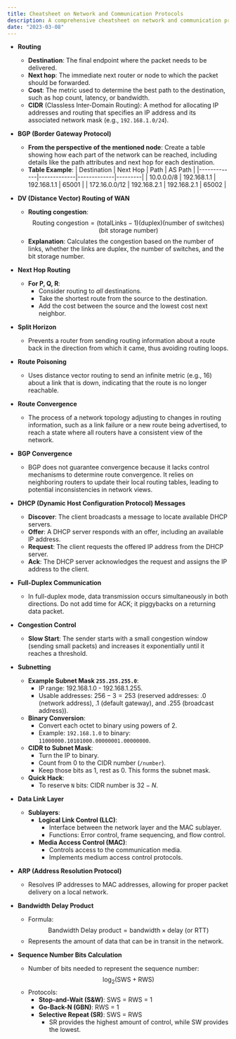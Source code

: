 ```yaml
---
title: Cheatsheet on Network and Communication Protocols
description: A comprehensive cheatsheet on network and communication protocols, including TCP/IP, HTTP, DNS, and more.
date: "2023-03-08"
---
```


- **Routing**
  - **Destination**: The final endpoint where the packet needs to be delivered.
  - **Next hop**: The immediate next router or node to which the packet should be forwarded.
  - **Cost**: The metric used to determine the best path to the destination, such as hop count, latency, or bandwidth.
  - **CIDR** (Classless Inter-Domain Routing): A method for allocating IP addresses and routing that specifies an IP address and its associated network mask (e.g., `192.168.1.0/24`).

- **BGP (Border Gateway Protocol)**
  - **From the perspective of the mentioned node**: Create a table showing how each part of the network can be reached, including details like the path attributes and next hop for each destination.
  - **Table Example**:
    | Destination | Next Hop    | Path        | AS Path |
    |-------------|-------------|-------------|---------|
    | 10.0.0.0/8  | 192.168.1.1 | 192.168.1.1 | 65001   |
    | 172.16.0.0/12 | 192.168.2.1 | 192.168.2.1 | 65002   |

- **DV (Distance Vector) Routing of WAN**
  - **Routing congestion**:
    $$
    \text{Routing congestion} = (\text{totalLinks} - 1)(\text{duplex})(\text{number of switches})(\text{bit storage number})
    $$
  - **Explanation**: Calculates the congestion based on the number of links, whether the links are duplex, the number of switches, and the bit storage number.

- **Next Hop Routing**
  - **For P, Q, R**:
    - Consider routing to *all* destinations.
    - Take the shortest route from the source to the destination.
    - Add the cost between the source and the lowest cost next neighbor.

- **Split Horizon**
  - Prevents a router from sending routing information about a route back in the direction from which it came, thus avoiding routing loops.

- **Route Poisoning**
  - Uses distance vector routing to send an infinite metric (e.g., 16) about a link that is down, indicating that the route is no longer reachable.

- **Route Convergence**
  - The process of a network topology adjusting to changes in routing information, such as a link failure or a new route being advertised, to reach a state where all routers have a consistent view of the network.

- **BGP Convergence**
  - BGP does not guarantee convergence because it lacks control mechanisms to determine route convergence. It relies on neighboring routers to update their local routing tables, leading to potential inconsistencies in network views.

- **DHCP (Dynamic Host Configuration Protocol) Messages**
  - **Discover**: The client broadcasts a message to locate available DHCP servers.
  - **Offer**: A DHCP server responds with an offer, including an available IP address.
  - **Request**: The client requests the offered IP address from the DHCP server.
  - **Ack**: The DHCP server acknowledges the request and assigns the IP address to the client.

- **Full-Duplex Communication**
  - In full-duplex mode, data transmission occurs simultaneously in both directions. Do not add time for ACK; it piggybacks on a returning data packet.

- **Congestion Control**
  - **Slow Start**: The sender starts with a small congestion window (sending small packets) and increases it exponentially until it reaches a threshold.

- **Subnetting**
  - **Example Subnet Mask `255.255.255.0`**:
    - IP range: 192.168.1.0 - 192.168.1.255.
    - Usable addresses: $256 - 3 = 253$ (reserved addresses: .0 (network address), .1 (default gateway), and .255 (broadcast address)).
  - **Binary Conversion**:
    - Convert each octet to binary using powers of 2.
    - Example: `192.168.1.0` to binary: `11000000.10101000.00000001.00000000`.
  - **CIDR to Subnet Mask**:
    - Turn the IP to binary.
    - Count from 0 to the CIDR number (`/number`).
    - Keep those bits as 1, rest as 0. This forms the subnet mask.
  - **Quick Hack**:
    - To reserve `N` bits: CIDR number is $32 - N$.

- **Data Link Layer**
  - **Sublayers**:
    - **Logical Link Control (LLC)**:
      - Interface between the network layer and the MAC sublayer.
      - Functions: Error control, frame sequencing, and flow control.
    - **Media Access Control (MAC)**:
      - Controls access to the communication media.
      - Implements medium access control protocols.

- **ARP (Address Resolution Protocol)**
  - Resolves IP addresses to MAC addresses, allowing for proper packet delivery on a local network.

- **Bandwidth Delay Product**
  - Formula: 
    $$
    \text{Bandwidth Delay product} = \text{bandwidth} \times \text{delay (or RTT)}
    $$
  - Represents the amount of data that can be in transit in the network.

- **Sequence Number Bits Calculation**
  - Number of bits needed to represent the sequence number:
    $$
    \log_2(\text{SWS} + \text{RWS})
    $$
  - Protocols:
    - **Stop-and-Wait (S&W)**: SWS = RWS = 1
    - **Go-Back-N (GBN)**: RWS = 1
    - **Selective Repeat (SR)**: SWS = RWS
      - SR provides the highest amount of control, while SW provides the lowest.